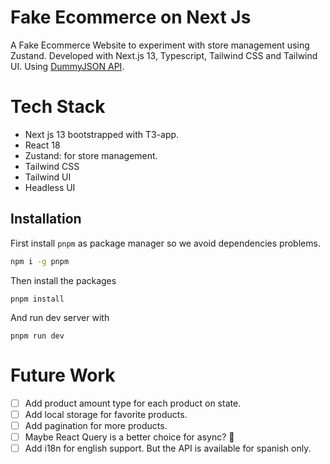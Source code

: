 # Fake Ecommerce on Next Js

A Fake Ecommerce Website to experiment with store management using Zustand. Developed with Next.js 13, Typescript, Tailwind CSS and Tailwind UI. Using [DummyJSON API](https://github.com/joyofpw/chileanbirds-api).

# Tech Stack

- Next js 13 bootstrapped with T3-app.
- React 18
- Zustand: for store management.
- Tailwind CSS
- Tailwind UI
- Headless UI

## Installation

First install `pnpm` as package manager so we avoid dependencies problems.

```bash
npm i -g pnpm
```

Then install the packages

```
pnpm install
```

And run dev server with

```
pnpm run dev
```

# Future Work

- [ ] Add product amount type for each product on state.
- [ ] Add local storage for favorite products.
- [ ] Add pagination for more products.
- [ ] Maybe React Query is a better choice for async? 🤔
- [ ] Add i18n for english support. But the API is available for spanish only.
